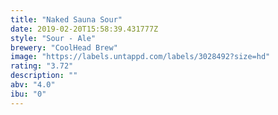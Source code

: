 ```yaml
---
title: "Naked Sauna Sour"
date: 2019-02-20T15:58:39.431777Z
style: "Sour - Ale"
brewery: "CoolHead Brew"
image: "https://labels.untappd.com/labels/3028492?size=hd"
rating: "3.72"
description: ""
abv: "4.0"
ibu: "0"
---
```

